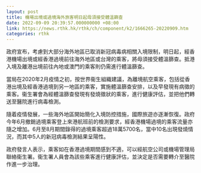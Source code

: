 ```yaml
---
layout: post
title: 機場出境或過境海外旅客明日起毋須接受體溫篩查
date: 2022-09-09 20:39:57.000000000 +08:00
link: https://news.rthk.hk/rthk/ch/component/k2/1666265-20220909.htm
categories: rthk
---
```


政府宣布，考慮到大部分海外地區已取消新冠病毒病相關入境限制，明日起，經香港機場出境或經香港過境前往海外地區或台灣的乘客，將毋須接受體溫篩查。抵港入境及離港出境前往內地或澳門的乘客則仍需進行體溫篩查。
 
當局在2020年2月疫情之初，按世界衞生組織建議，為離境航空乘客，包括從香港出境及經香港過境到另一地區的乘客，實施體溫篩查安排，以及早發現有病徵的乘客。衞生署會為經體溫篩查發現有發燒徵狀的乘客，進行健康評估，並把他們轉送至醫院進行病毒檢測。

隨着疫情發展，一些海外地區開始簡化入境防控措施，國際旅遊亦逐漸恢復。政府今年6月撤銷過境乘客登上來港航班前的檢測要求，經香港機場過境的乘客流量亦隨之增加。6月至8月期間錄得的過境乘客超過18萬5700名，當中10名出現發燒情況，而其中5人的新冠病毒檢測結果呈陽性。
 
政府發言人表示，乘客如在香港過境期間感到不適，可以經航空公司或機場管理局聯絡衞生署。衞生署人員會為該些乘客進行健康評估，並決定是否需要轉介至醫院作進一步治理。
